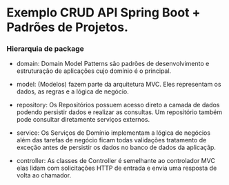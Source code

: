 # Exemplo CRUD API Spring Boot + Padrões de Projetos.

### Hierarquia de package 

* domain: Domain Model Patterns são padrões de desenvolvimento e estruturação de aplicações cujo domínio é o principal.

* model: (Modelos) fazem parte da arquitetura MVC. Eles representam os dados, as regras e a lógica de negócio.

* repository: Os Repositórios possuem acesso direto a camada de dados podendo persistir dados e realizar as consultas. 
Um repositório também pode consultar diretamente serviços externos.

* service: Os Serviços de Domínio implementam a lógica de negócios além das tarefas de negócio ficam todas validações 
tratamento de exceção antes de persistir os dados no banco de dados da aplicaçãp.

* controller: As classes de Controller é semelhante ao controlador MVC elas lidam com solicitações HTTP
de entrada e envia uma resposta de volta ao chamador.
